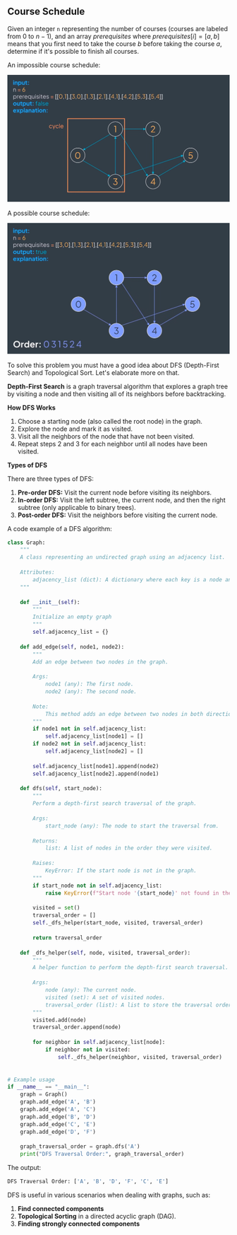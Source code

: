 ## Course Schedule

Given an integer ``n`` representing the number of courses (courses are labeled from 0 to $n - 1$), and an array $prerequisites$
where $prerequisites[i] = [a, b]$ means that you first need to take the course $b$ before taking the course $a$, determine if
it's possible to finish all courses.

An impossible course schedule:

![](../static/course-schedule-impossible.png)

A possible course schedule:

![](../static/course-schedule-possible.png)

To solve this problem you must have a good idea about DFS (Depth-First Search) and Topological Sort. Let's elaborate more on that.

**Depth-First Search** is a graph traversal algorithm that explores a graph tree by visiting a node and then
visiting all of its neighbors before backtracking.

**How DFS Works**

1. Choose a starting node (also called the root node) in the graph.
2. Explore the node and mark it as visited.
3. Visit all the neighbors of the node that have not been visited.
4. Repeat steps 2 and 3 for each neighbor until all nodes have been visited.

**Types of DFS**

There are three types of DFS:

1. **Pre-order DFS:** Visit the current node before visiting its neighbors.
2. **In-order DFS:** Visit the left subtree, the current node, and then the right subtree (only applicable to binary trees).
3. **Post-order DFS:** Visit the neighbors before visiting the current node.

A code example of a DFS algorithm:

```python
class Graph:
    """
    A class representing an undirected graph using an adjacency list.

    Attributes:
        adjacency_list (dict): A dictionary where each key is a node and its corresponding value is a list of neighboring nodes.
    """

    def __init__(self):
        """
        Initialize an empty graph
        """
        self.adjacency_list = {}

    def add_edge(self, node1, node2):
        """
        Add an edge between two nodes in the graph.

        Args:
            node1 (any): The first node.
            node2 (any): The second node.

        Note:
            This method adds an edge between two nodes in both directions, making the graph undirected.
        """
        if node1 not in self.adjacency_list:
            self.adjacency_list[node1] = []
        if node2 not in self.adjacency_list:
            self.adjacency_list[node2] = []

        self.adjacency_list[node1].append(node2)
        self.adjacency_list[node2].append(node1)

    def dfs(self, start_node):
        """
        Perform a depth-first search traversal of the graph.

        Args:
            start_node (any): The node to start the traversal from.

        Returns:
            list: A list of nodes in the order they were visited.

        Raises:
            KeyError: If the start node is not in the graph.
        """
        if start_node not in self.adjacency_list:
            raise KeyError(f"Start node '{start_node}' not found in the graph")
        
        visited = set()
        traversal_order = []
        self._dfs_helper(start_node, visited, traversal_order)

        return traversal_order

    def _dfs_helper(self, node, visited, traversal_order):
        """
        A helper function to perform the depth-first search traversal.

        Args:
            node (any): The current node.
            visited (set): A set of visited nodes.
            traversal_order (list): A list to store the traversal order.
        """
        visited.add(node)
        traversal_order.append(node)

        for neighbor in self.adjacency_list[node]:
            if neighbor not in visited:
                self._dfs_helper(neighbor, visited, traversal_order)


# Example usage
if __name__ == "__main__":
    graph = Graph()
    graph.add_edge('A', 'B')
    graph.add_edge('A', 'C')
    graph.add_edge('B', 'D')
    graph.add_edge('C', 'E')
    graph.add_edge('D', 'F')

    graph_traversal_order = graph.dfs('A')
    print("DFS Traversal Order:", graph_traversal_order)
```

The output:

```bash
DFS Traversal Order: ['A', 'B', 'D', 'F', 'C', 'E']
```

DFS is useful in various scenarios when dealing with graphs, such as:

1. **Find connected components**
2. **Topological Sorting** in a directed acyclic graph (DAG).
3. **Finding strongly connected components**
